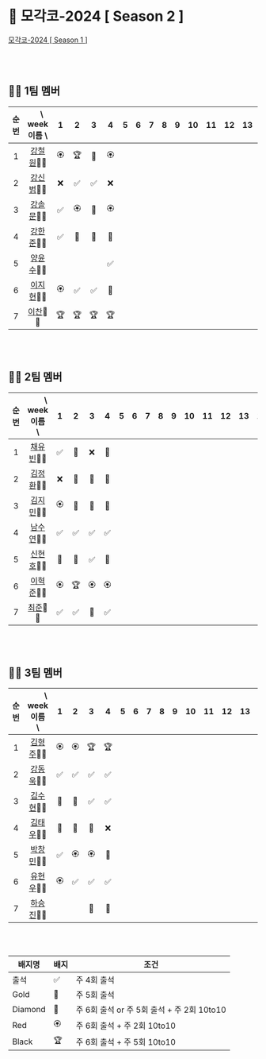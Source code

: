 # 🎾 모각코-2024 [ Season 2 ]

[모각코-2024 [ Season 1 ]](https://github.com/Dev-Explorers/mogakko-2024/wiki/%EB%AA%A8%EA%B0%81%EC%BD%94-%EC%8B%9C%EC%A6%8C-1)


<br>
<br>

## 🙋‍♂️ 1팀 멤버 

|순번|　\ week<br> 이름 \  |1 | 2|3|4| 5|6 |7|8|9 |10| 11| 12|13|14|15|
| :-: |:-: | :-: | :-: | :-:| :-:| :-:| :-: | :-: | :-: |  :-:|:-:|:-:|:-:|:-:|:-:|:-:|
|1| [강철원](https://github.com/Ryan-dia)🎾🎾    |🏵️|🏆|💎|🏵️|
|2| [강신범](https://github.com/kangsinbeom)🎾🎾 |❌|✅|✅|❌|
|3| [강솔문](https://github.com/)🎾🎾            |✅|🏵️|💎|🏵️|
|4| [강한준](https://github.com/)🎾🎾            |✅|🏅|🏅|🏅|
|5| [양윤수](https://github.com/)🎾🎾            |  | |  |✅|
|6| [이지현](https://github.com/)🎾🎾            |🏵️|✅|✅|🏅| 
|7| [이찬](https://github.com/)🎾🎾              |🏆|🏆|🏆|🏆|


<br>
<br>

## 🙋‍♂️ 2팀 멤버 

|순번 | 　　\ week<br>이름　\  |1 | 2|3|4| 5|6 |7|8|9 |10| 11| 12|13|14|15|
|:-: |:-: | :-: | :-: | :-:| :-:| :-:| :-: | :-: | :-: |  :-:|:-:|:-:|:-:|:-:|:-:|:-:|
|1| [채유빈](https://github.com/ChaeYubin)🎾🎾   |✅|🏅|❌|💎|
|2| [김정환](https://github.com/)🎾🎾            |❌|🏅|💎|💎|
|3| [김지민](https://github.com/)🎾🎾            |🏵️|💎|💎|💎|
|4| [남수연](https://github.com/)🎾🎾            |✅|✅|✅|✅|
|5| [신현호](https://github.com/)🎾🎾            |🏅|🏅|✅|💎| 
|6| [이혁준](https://github.com/)🎾🎾            |🏵️|🏆|🏵️|🏵️|
|7| [최준](https://github.com/)🎾🎾              |✅|✅|🏅|✅|

<br>
<br>

## 🙋‍♂️  3팀 멤버

|순번| 　　\　week<br>이름　\  |1 | 2|3|4| 5|6 |7|8|9 |10| 11| 12|13|14|15|
|:-:| :-: | :-: | :-: | :-:| :-:| :-:| :-: | :-: | :-: |  :-:|:-:|:-:|:-:|:-:|:-:|:-:|
|1| [김형주](https://github.com/kim0527)🎾🎾            |🏵️|🏵️|🏆|🏆|
|2| [강동욱](https://github.com/woogie0303)🎾🎾         |✅|✅|✅|✅|
|3| [김수현](https://github.com/)🎾🎾                   |🏅|🏅|✅|✅|
|4| [김태우](https://github.com/)🎾🎾                   |💎|💎|🏅|❌|
|5| [박창민](https://github.com/)🎾🎾                   |✅|🏵️|🏵️|💎|
|6| [유현우](https://github.com/uhanuu)🎾🎾             |🏵️|✅|✅|✅|
|7| [하승진](https://github.com/)🎾🎾                   |  | |🏅|🏅|

<br>
<br>

|배지명|배지|조건|
| --- | ---| ---|
|출석 |✅ | 주 4회 출석 |
|Gold |🏅 | 주 5회 출석 |
|Diamond|💎| 주 6회 출석 or 주 5회 출석 + 주 2회 10to10 |
|Red |🏵️| 주 6회 출석 + 주 2회 10to10 |
|Black |🏆 | 주 6회 출석 +  주 5회 10to10 |


